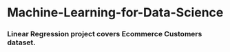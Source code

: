 # Machine-Learning-for-Data-Science
### Linear Regression project covers Ecommerce Customers dataset.
